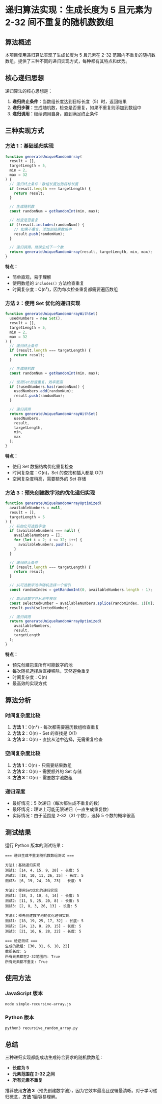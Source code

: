 # 递归算法实现：生成长度为 5 且元素为 2-32 间不重复的随机数数组

## 算法概述

本项目使用递归算法实现了生成长度为 5 且元素在 2-32 范围内不重复的随机数数组。提供了三种不同的递归实现方式，每种都有其特点和优势。

## 核心递归思想

递归算法的核心思想是：

1. **递归终止条件**：当数组长度达到目标长度（5）时，返回结果
2. **递归步骤**：生成随机数，检查是否重复，如果不重复则添加到数组中
3. **递归调用**：继续调用自身，直到满足终止条件

## 三种实现方式

### 方法 1：基础递归实现

```javascript
function generateUniqueRandomArray(
  result = [],
  targetLength = 5,
  min = 2,
  max = 32
) {
  // 递归终止条件：数组长度达到目标长度
  if (result.length === targetLength) {
    return result;
  }

  // 生成随机数
  const randomNum = getRandomInt(min, max);

  // 检查是否重复
  if (!result.includes(randomNum)) {
    // 如果不重复，添加到结果数组中
    result.push(randomNum);
  }

  // 递归调用，继续生成下一个数
  return generateUniqueRandomArray(result, targetLength, min, max);
}
```

**特点：**

- 简单直观，易于理解
- 使用数组的 `includes()` 方法检查重复
- 时间复杂度：O(n²)，因为每次检查重复都需要遍历数组

### 方法 2：使用 Set 优化的递归实现

```javascript
function generateUniqueRandomArrayWithSet(
  usedNumbers = new Set(),
  result = [],
  targetLength = 5,
  min = 2,
  max = 32
) {
  // 递归终止条件
  if (result.length === targetLength) {
    return result;
  }

  // 生成随机数
  const randomNum = getRandomInt(min, max);

  // 使用Set检查重复，效率更高
  if (!usedNumbers.has(randomNum)) {
    usedNumbers.add(randomNum);
    result.push(randomNum);
  }

  // 递归调用
  return generateUniqueRandomArrayWithSet(
    usedNumbers,
    result,
    targetLength,
    min,
    max
  );
}
```

**特点：**

- 使用 Set 数据结构优化重复检查
- 时间复杂度：O(n)，Set 的查找和插入都是 O(1)
- 空间复杂度稍高，需要额外的 Set 存储

### 方法 3：预先创建数字池的优化递归实现

```javascript
function generateUniqueRandomArrayOptimized(
  availableNumbers = null,
  result = [],
  targetLength = 5
) {
  // 初始化可选数字池
  if (availableNumbers === null) {
    availableNumbers = [];
    for (let i = 2; i <= 32; i++) {
      availableNumbers.push(i);
    }
  }

  // 递归终止条件
  if (result.length === targetLength) {
    return result;
  }

  // 从可选数字池中随机选择一个索引
  const randomIndex = getRandomInt(0, availableNumbers.length - 1);

  // 取出该数字并从池中移除
  const selectedNumber = availableNumbers.splice(randomIndex, 1)[0];
  result.push(selectedNumber);

  // 递归调用
  return generateUniqueRandomArrayOptimized(
    availableNumbers,
    result,
    targetLength
  );
}
```

**特点：**

- 预先创建包含所有可能数字的池
- 每次随机选择后直接移除，天然避免重复
- 时间复杂度：O(n)
- 最高效的实现方式

## 算法分析

### 时间复杂度比较

1. **方法 1**：O(n²) - 每次都需要遍历数组检查重复
2. **方法 2**：O(n) - Set 的查找是 O(1)
3. **方法 3**：O(n) - 直接从池中选择，无需重复检查

### 空间复杂度比较

1. **方法 1**：O(n) - 只需要结果数组
2. **方法 2**：O(n) - 需要额外的 Set 存储
3. **方法 3**：O(n) - 需要数字池数组

### 递归深度

- 最好情况：5 次递归（每次都生成不重复的数）
- 最坏情况：理论上可能无限递归（一直生成重复数）
- 实际情况：由于范围是 2-32（31 个数），选择 5 个数的概率很高

## 测试结果

运行 Python 版本的测试结果：

```
=== 递归生成不重复随机数数组测试 ===

方法1：基础递归实现
测试1: [14, 4, 15, 9, 28] - 长度: 5
测试2: [18, 10, 11, 26, 25] - 长度: 5
测试3: [6, 19, 24, 20, 23] - 长度: 5

方法2：使用Set优化的递归实现
测试1: [18, 3, 10, 4, 14] - 长度: 5
测试2: [11, 5, 25, 20, 8] - 长度: 5
测试3: [2, 8, 3, 26, 13] - 长度: 5

方法3：预先创建数字池的优化递归实现
测试1: [18, 19, 25, 17, 32] - 长度: 5
测试2: [24, 13, 8, 20, 15] - 长度: 5
测试3: [21, 16, 6, 28, 22] - 长度: 5

=== 验证测试 ===
生成的数组: [30, 31, 6, 18, 22]
数组长度: 5
所有元素都在2-32范围内: True
所有元素都不重复: True
```

## 使用方法

### JavaScript 版本

```bash
node simple-recursive-array.js
```

### Python 版本

```bash
python3 recursive_random_array.py
```

## 总结

三种递归实现都能成功生成符合要求的随机数数组：

- **长度为 5**
- **元素范围在 2-32 之间**
- **所有元素不重复**

推荐使用**方法 3**（预先创建数字池），因为它效率最高且逻辑最清晰。对于学习递归概念，**方法 1**最容易理解。
